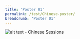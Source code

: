 ```yaml
---
title: 'Poster 01'
permalink: /test/Chinese-poster/
breadcrumb: 'Poster 01'
---
```


![alt text - Chinese Sessions](/images/ExhibitorChinese-template.jpg)
